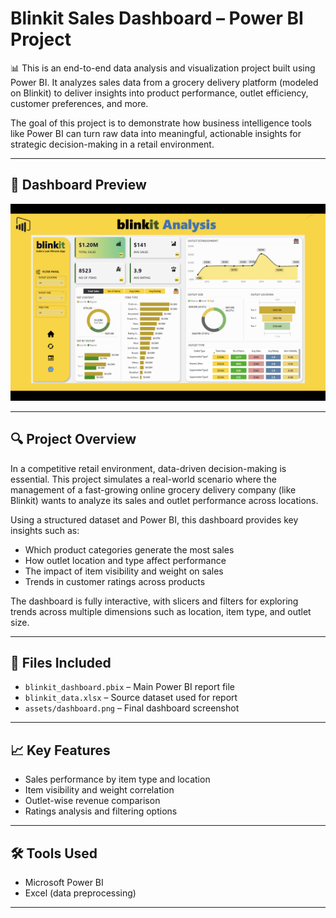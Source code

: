 # Blinkit Sales Dashboard – Power BI Project

📊 This is an end-to-end data analysis and visualization project built using Power BI. It analyzes sales data from a grocery delivery platform (modeled on Blinkit) to deliver insights into product performance, outlet efficiency, customer preferences, and more.

The goal of this project is to demonstrate how business intelligence tools like Power BI can turn raw data into meaningful, actionable insights for strategic decision-making in a retail environment.

---
## 📸 Dashboard Preview

![Blinkit Dashboard](assets/dashboard_preview.png)

---

## 🔍 Project Overview

In a competitive retail environment, data-driven decision-making is essential. This project simulates a real-world scenario where the management of a fast-growing online grocery delivery company (like Blinkit) wants to analyze its sales and outlet performance across locations.

Using a structured dataset and Power BI, this dashboard provides key insights such as:

- Which product categories generate the most sales
- How outlet location and type affect performance
- The impact of item visibility and weight on sales
- Trends in customer ratings across products

The dashboard is fully interactive, with slicers and filters for exploring trends across multiple dimensions such as location, item type, and outlet size.

---

## 📂 Files Included

- `blinkit_dashboard.pbix` – Main Power BI report file
- `blinkit_data.xlsx` – Source dataset used for report
- `assets/dashboard.png` – Final dashboard screenshot

---

## 📈 Key Features

- Sales performance by item type and location
- Item visibility and weight correlation
- Outlet-wise revenue comparison
- Ratings analysis and filtering options

---

## 🛠 Tools Used

- Microsoft Power BI
- Excel (data preprocessing)

---
